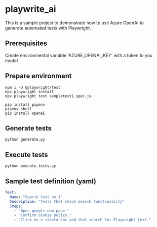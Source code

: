 # playwrite_ai
This is a sample projest to demonstrate how to use Azure OpenAI to generate automated tests with Playwright.

## Prerequisites
Create environmental variable 'AZURE_OPENAI_KEY' with a token to you model

## Prepare environment
```
npm i -D @playwright/test
npx playwright install   
npx playwright test sampletest1.spec.js
```

```
pip install pipenv
pipenv shell   
pip install openai
```

## Generate tests
```
python generate.py
```


## Execute tests
```
python execute_tests.py
```

## Sample test definition (yaml)
```yaml
Test:
  Name: "Search test no 1"
  Description: "Tests that check search functionality"
  Steps:
    - "Open google.com page."
    - "Confirm cookie policy."
    - "Click on a <textarea> and that search for Playwright text."
```
